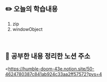 ## :pencil2:  오늘의 학습내용
1. zip
2. windowObject
<br>

## :memo:  공부한 내용 정리한 노션 주소
<https://humble-doom-43e.notion.site/50-4624780387c841ab924c33aa2ff57572?pvs=4
>
